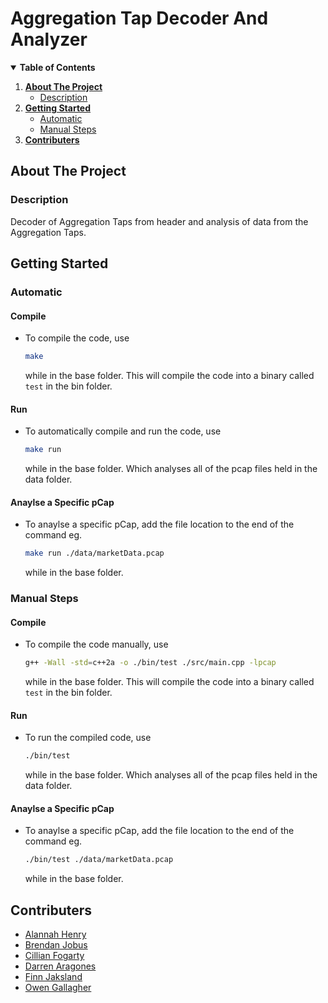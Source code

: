 <!-- Title -->
# Aggregation Tap Decoder And Analyzer ##


<!-- Table of Contents -->
<details open="open">
  <summary><b>Table of Contents</b></summary>
  <ol>
    <li>
      <a href="#about-the-project"><b>About The Project</b></a>
      <ul>
        <li><a href="#description">Description</a></li>
      </ul>
    </li>
    <li>
      <a href="#getting-started"><b>Getting Started</b></a>
      <ul>
	<li><a href="#automatic">Automatic</a></li>
        <li><a href="#manual-steps">Manual Steps</a></li>
      </ul>
    </li>
    <li><a href="#contributers"><b>Contributers</b></a></li>
  </ol>
</details>


<!-- About The Project -->
## About The Project

### Description
Decoder of Aggregation Taps from header and analysis of data from the Aggregation Taps.


<!-- Getting Started -->
## Getting Started

### Automatic
#### Compile
* To compile the code, use
	```sh
	make
	```
	while in the base folder. This will compile the code into a binary called `test` in the bin folder.

#### Run
* To automatically compile and run the code, use
	```sh
	make run
	```
	while in the base folder. Which analyses all of the pcap files held in the data folder.
	
#### Anaylse a Specific pCap
* To anaylse a specific pCap, add the file location to the end of the command eg.
	```sh
	make run ./data/marketData.pcap
	```
	while in the base folder.

### Manual Steps
#### Compile
* To compile the code manually, use
	```sh
	g++ -Wall -std=c++2a -o ./bin/test ./src/main.cpp -lpcap
	```
	while in the base folder. This will compile the code into a binary called `test` in the bin folder.

#### Run
* To run the compiled code, use
	```sh
	./bin/test
	```
	while in the base folder. Which analyses all of the pcap files held in the data folder.

#### Anaylse a Specific pCap
* To anaylse a specific pCap, add the file location to the end of the command eg.
	```sh
	./bin/test ./data/marketData.pcap
	```
	while in the base folder.


<!-- Contributers -->
## Contributers
* [Alannah Henry](https://github.com/alannahhenry)
* [Brendan Jobus](https://github.com/BrendanJobus)
* [Cillian Fogarty](https://github.com/cillfog1)
* [Darren Aragones](https://github.com/ara-gone)
* [Finn Jaksland](https://github.com/jakslanf)
* [Owen Gallagher](https://github.com/gallagow)
